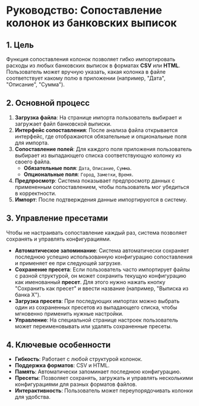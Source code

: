 # Руководство: Сопоставление колонок из банковских выписок

## 1. Цель

Функция сопоставления колонок позволяет гибко импортировать расходы из любых банковских выписок в форматах **CSV** или **HTML**. Пользователь может вручную указать, какая колонка в файле соответствует какому полю в приложении (например, "Дата", "Описание", "Сумма").

## 2. Основной процесс

1.  **Загрузка файла**: На странице импорта пользователь выбирает и загружает файл банковской выписки.
2.  **Интерфейс сопоставления**: После анализа файла открывается интерфейс, где отображаются обязательные и опциональные поля для импорта.
3.  **Сопоставление полей**: Для каждого поля приложения пользователь выбирает из выпадающего списка соответствующую колонку из своего файла.
    *   **Обязательные поля**: `Дата`, `Описание`, `Сумма`.
    *   **Опциональные поля**: `Город`, `Заметки`, `Время`.
4.  **Предпросмотр**: Система показывает предпросмотр данных с примененным сопоставлением, чтобы пользователь мог убедиться в корректности.
5.  **Импорт**: После подтверждения данные импортируются в систему.

## 3. Управление пресетами

Чтобы не настраивать сопоставление каждый раз, система позволяет сохранять и управлять конфигурациями.

*   **Автоматическое запоминание**: Система автоматически сохраняет последнюю успешно использованную конфигурацию сопоставления и применяет ее при следующей загрузке.
*   **Сохранение пресета**: Если пользователь часто импортирует файлы с разной структурой, он может сохранить текущую конфигурацию как именованный **пресет**. Для этого нужно нажать кнопку "Сохранить как пресет" и ввести название (например, "Выписка из банка X").
*   **Загрузка пресета**: При последующих импортах можно выбрать один из сохраненных пресетов из выпадающего списка, чтобы мгновенно применить нужные настройки.
*   **Управление**: На специальной странице настроек пользователь может переименовывать или удалять сохраненные пресеты.

## 4. Ключевые особенности

*   **Гибкость**: Работает с любой структурой колонок.
*   **Поддержка форматов**: CSV и HTML.
*   **Память**: Автоматически запоминает последнюю конфигурацию.
*   **Пресеты**: Позволяет сохранять, загружать и управлять несколькими конфигурациями для разных форматов файлов.
*   **Интерактивность**: Пользователь может переупорядочивать колонки для удобства.
